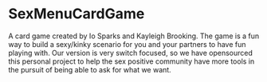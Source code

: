 # SexMenuCardGame
A card game created by Io Sparks and Kayleigh Brooking. The game is a fun way to build a sexy/kinky scenario for you and your partners to have fun playing with. Our version is very switch focused, so we have opensourced this personal project to help the sex positive community have more tools in the pursuit of being able to ask for what we want.  
